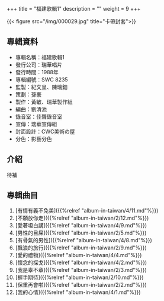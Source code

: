 +++
title = "福建歌輯1"
description = ""
weight = 9
+++

{{< figure src="/img/000029.jpg"  title="卡帶封套">}}

## 專輯資料

* 專輯名稱：福建歌輯1
* 發行公司：瑞華唱片
* 發行時間：1988年
* 專輯編號：SWC 8235
* 監製：紀文呈、陳瑞鈿
* 策劃：孫豪
* 製作：黃敏、瑞華製作組
* 編曲：劉清池
* 錄音室：佳聲錄音室
* 宣傳：瑞華宣傳組
* 封面設計：CWC美術の屋
* 分色：影藝分色

## 介紹

待補


## 專輯曲目

1. [有情有義不免美]({{%relref "album-in-taiwan/4/11.md"%}}) 
2. [不願放你走]({{%relref "album-in-taiwan/2/12.md"%}}) 
3. [愛著坦白講]({{%relref "album-in-taiwan/4/9.md"%}}) 
4. [男性的目屎]({{%relref "album-in-taiwan/2/5.md"%}}) 
5. [有骨氣的男性]({{%relref "album-in-taiwan/4/8.md"%}}) 
6. [飄浪的旅行]({{%relref "album-in-taiwan/2/9.md"%}}) 
7. [愛的禮物]({{%relref "album-in-taiwan/4/4.md"%}}) 
8. [懷念的探戈]({{%relref "album-in-taiwan/4/2.md"%}}) 
9. [我是辜不章]({{%relref "album-in-taiwan/2/3.md"%}}) 
10. [握手期待]({{%relref "album-in-taiwan/2/10.md"%}}) 
11. [保重再會啦]({{%relref "album-in-taiwan/2/2.md"%}}) 
12. [我的心情]({{%relref "album-in-taiwan/4/1.md"%}}) 
<br/>
<br/>
